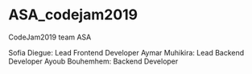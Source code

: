 # ASA_codejam2019
CodeJam2019 team ASA

Sofia Diegue: Lead Frontend Developer
Aymar Muhikira: Lead Backend Developer
Ayoub Bouhemhem: Backend Developer
